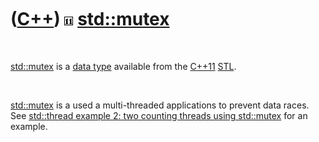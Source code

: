 
 

 

 

 

 

([C++](Cpp.md)) ![C++11](PicCpp11.png) [std::mutex](CppMutex.md)
==================================================================

 

[std::mutex](CppMutex.md) is a [data type](CppDataType.md) available
from the [C++11](Cpp11.md) [STL](CppStl.md).

 

[std::mutex](CppMutex.md) is a used a multi-threaded applications to
prevent data races. See [std::thread example 2: two counting threads
using std::mutex](CppThreadExample2.md) for an example.

 

 

 

 

 

 

